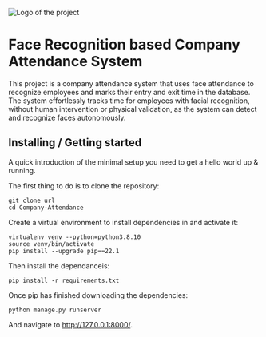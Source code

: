 ![Logo of the project](https://raw.githubusercontent.com/jehna/readme-best-practices/master/sample-logo.png)

# Face Recognition based Company Attendance System
<!-- > Additional information or tagline
 -->
This project is a company attendance system that uses face attendance to recognize employees and marks their entry and exit time in the database. The system effortlessly tracks time for employees with facial recognition, without human intervention or physical validation, as the system can detect and recognize faces autonomously.

## Installing / Getting started

A quick introduction of the minimal setup you need to get a hello world up &
running.

The first thing to do is to clone the repository:
```shell
git clone url
cd Company-Attendance 
```
Create a virtual environment to install dependencies in and activate it:
```shell
virtualenv venv --python=python3.8.10 
source venv/bin/activate 
pip install --upgrade pip==22.1 
```
Then install the dependanceis:
```shell
pip install -r requirements.txt 
```
Once pip has finished downloading the dependencies:
```shell
python manage.py runserver
```
And navigate to http://127.0.0.1:8000/.

